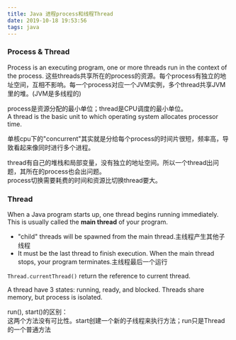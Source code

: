 ```yaml
---
title: Java 进程process和线程Thread
date: 2019-10-18 19:53:56
tags: java
---
```


### Process & Thread

Process is an executing program, one or more threads run in the context of the process. 这些threads共享所在的process的资源。每个process有独立的地址空间，互相不影响。每一个process对应一个JVM实例，多个thread共享JVM里的堆。(JVM是多线程的)

process是资源分配的最小单位；thread是CPU调度的最小单位。  
A thread is the basic unit to which operating system allocates processor time.  

单核cpu下的"concurrent"其实就是分给每个process的时间片很短，频率高，导致看起来像同时进行多个进程。

thread有自己的堆栈和局部变量，没有独立的地址空间。所以一个thread出问题，其所在的process也会出问题。  
process切换需要耗费的时间和资源比切换thread要大。


### Thread

When a Java program starts up, one thread begins running immediately. This is usually called the **main thread** of your program.
* "child" threads will be spawned from the main thread.主线程产生其他子线程
* It must be the last thread to finish execution. When the main thread stops, your program terminates.主线程最后一个运行

`Thread.currentThread()` return the reference to current thread.

A thread have 3 states: running, ready, and blocked.
Threads share memory, but process is isolated.

run(), start()的区别：  
这两个方法没有可比性。start创建一个新的子线程来执行方法；run只是Thread的一个普通方法

```java


```

```java


```



```java


```



```java


```



```java


```



```java


```